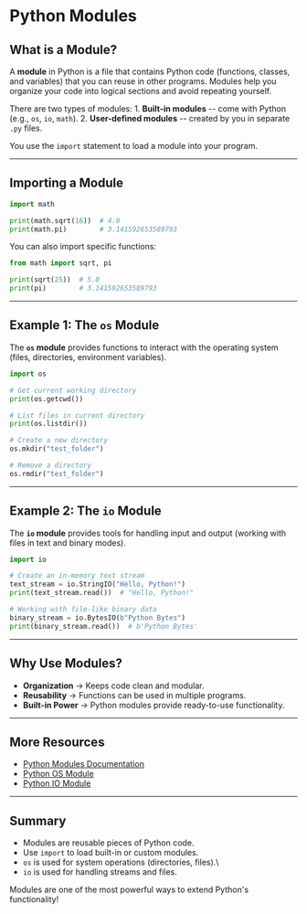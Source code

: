 # Python Modules

## What is a Module?

A **module** in Python is a file that contains Python code (functions,
classes, and variables) that you can reuse in other programs.
Modules help you organize your code into logical sections and avoid
repeating yourself.

There are two types of modules: 1. **Built-in modules** -- come with
Python (e.g., `os`, `io`, `math`). 2. **User-defined modules** --
created by you in separate `.py` files.

You use the `import` statement to load a module into your program.

------------------------------------------------------------------------

## Importing a Module

``` python
import math

print(math.sqrt(16))  # 4.0
print(math.pi)        # 3.141592653589793
```

You can also import specific functions:

``` python
from math import sqrt, pi

print(sqrt(25))  # 5.0
print(pi)        # 3.141592653589793
```

------------------------------------------------------------------------

## Example 1: The `os` Module

The **`os` module** provides functions to interact with the operating
system (files, directories, environment variables).

``` python
import os

# Get current working directory
print(os.getcwd())

# List files in current directory
print(os.listdir())

# Create a new directory
os.mkdir("test_folder")

# Remove a directory
os.rmdir("test_folder")
```

------------------------------------------------------------------------

## Example 2: The `io` Module

The **`io` module** provides tools for handling input and output
(working with files in text and binary modes).

``` python
import io

# Create an in-memory text stream
text_stream = io.StringIO("Hello, Python!")
print(text_stream.read())  # "Hello, Python!"

# Working with file-like binary data
binary_stream = io.BytesIO(b"Python Bytes")
print(binary_stream.read())  # b'Python Bytes'
```

------------------------------------------------------------------------

## Why Use Modules?

-   **Organization** → Keeps code clean and modular.
-   **Reusability** → Functions can be used in multiple programs.
-   **Built-in Power** → Python modules provide ready-to-use
    functionality.

------------------------------------------------------------------------

## More Resources

-   [Python Modules
    Documentation](https://docs.python.org/3/tutorial/modules.html)
-   [Python OS Module](https://docs.python.org/3/library/os.html)
-   [Python IO Module](https://docs.python.org/3/library/io.html)

------------------------------------------------------------------------

## Summary

-   Modules are reusable pieces of Python code.
-   Use `import` to load built-in or custom modules.
-   `os` is used for system operations (directories, files).\
-   `io` is used for handling streams and files.

Modules are one of the most powerful ways to extend Python's
functionality!
